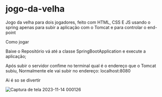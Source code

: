 # jogo-da-velha
Jogo da velha para dois jogadores, feito com HTML, CSS E JS usando o spring apenas para subir a aplicação com o Tomcat e para controlar o end-point

Como jogar

Baixe o Repositório vá até a classe SpringBootApplication e execute a aplicação;

Após subir o servidor confime no terminal qual é o endereço que o Tomcat subiu, Normalmente ele vai subir no endereço: localhost:8080

Ai é so se divertir


![Captura de tela 2023-11-14 000126](https://github.com/Viniciushfc/jogo-da-velha/assets/89172416/255638d4-97c7-4159-9e4b-42253826c12c)
